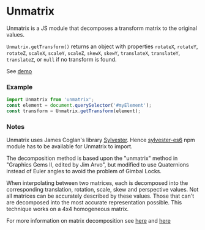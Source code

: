 # Unmatrix

Unmatrix is a JS module that decomposes a transform matrix to the original values.

`Unmatrix.getTransform()`
returns an object with properties
`rotateX`, `rotateY`, `rotateZ`, `scaleX`, `scaleY`, `scaleZ`,
`skewX`, `skewY`, `translateX`, `translateY`, `translateZ`,
or `null` if no transform is found.

See [demo](http://stassop.github.io/unmatrix/)

### Example

```javascript
import Unmatrix from 'unmatrix';
const element = document.querySelector('#myElement');
const transform = Unmatrix.getTransform(element);
```

### Notes

Unmatrix uses James Coglan's library [Sylvester](http://sylvester.jcoglan.com/).
Hence [sylvester-es6](https://www.npmjs.com/package/sylvester-es6) npm module
has to be available for Unmatrix to import.

The decomposition method is based upon the "unmatrix" method in
"Graphics Gems II, edited by Jim Arvo", but modified to use Quaternions instead
of Euler angles to avoid the problem of Gimbal Locks.

When interpolating between two matrices, each is decomposed into the
corresponding translation, rotation, scale, skew and perspective values.
Not all matrices can be accurately described by these values.
Those that can't are decomposed into the most accurate representation possible.
This technique works on a 4x4 homogeneous matrix.

For more information on matrix decomposition see
[here](https://drafts.csswg.org/css-transforms-1/#decomposing-a-2d-matrix) and
[here](https://drafts.csswg.org/css-transforms-2/#decomposing-a-3d-matrix)
